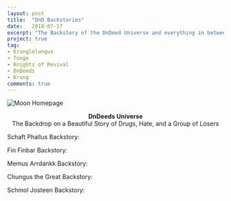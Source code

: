 ```yaml
---
layout: post
title:  "DnD Backstories"
date:   2018-07-17
excerpt: "The Backstory of the DnDeed Universe and everything in between"
project: true
tag:
- Krunglelungus 
- Tongo
- Knights of Revival
- DnDeeds
- Krung
comments: true
---
```

![Moon Homepage]({{site.baseurl}}/_images/RustedCandyMachine.jpg)  
    
<center><b>DnDeeds Universe</b></center> 
    
<center>The Backdrop on a Beautiful Story of Drugs, Hate, and a Group of Losers</center>
     
Schaft Phallus Backstory:

Fin Finbar Backstory:

Memus Arrdankk Backstory:

Chungus the Great Backstory:

Schmol Josteen Backstory:
